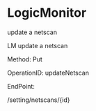 #     LogicMonitor


update a netscan

LM update a netscan

Method: Put

OperationID: updateNetscan

EndPoint:

/setting/netscans/{id}
